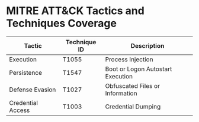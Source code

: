 # MITRE ATT&CK Tactics and Techniques Coverage

| Tactic          | Technique ID | Description                       |
|-----------------|--------------|---------------------------------|
| Execution       | T1055        | Process Injection               |
| Persistence     | T1547        | Boot or Logon Autostart Execution|
| Defense Evasion | T1027        | Obfuscated Files or Information  |
| Credential Access | T1003      | Credential Dumping               |

